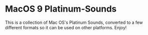 # MacOS 9 Platinum-Sounds

This is a collection of Mac OS's Platinum Sounds, converted to a few different formats so it can be used on other platforms. Enjoy!

